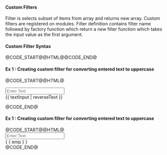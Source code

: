 <div>
	<h4>Custom Filters</h4>
	<p>Filter is selects subset of items from array and returns new array. Custom filters are registered on modules.
	Filter definition contains filter name followed by factory function which return a new filter function which takes the input value as the first argument.</p>
	<h4>Custom Filter Syntax</h4>
@CODE_START@@HTML@<script>
var app = angular.module('myApp', []);
app.filter('myFilter', function () {
  return function(array, expression, comparator, anyPropertyKey){
  
  }
});
</script>@CODE_END@
	<h4>Ex 1 : Creating custom filter for converting entered text to uppercase</h4>
@CODE_START@@HTML@<html>
<body ng-app="myApp" ng-controller="myCtrl">
	<div>
		<input type="text" ng-model="textInput" placeholder="Enter Text">
	</div>
	<div>{{ textInput | reverseText }}</div>
</body>
<script src="angular.min.js"></script>
<script>
var app = angular.module('myApp',[]);
app.controller('myCtrl',function($scope){

});
app.filter('reverseText',function(){
  return function reverse(inputText){
	var inputText = inputText || '';
	var result = inputText.toUpperCase();
	return result;
  }
});
</script>
<html>@CODE_END@
	<h4>Ex 1 : Creating custom filter for converting entered text to uppercase</h4>
@CODE_START@@HTML@<html>
<body ng-app="myApp" ng-controller="myCtrl">
	<div>
		<input type="text" ng-model="textInput" placeholder="Enter Text">
	</div>
	<div ng-repeat="emp in employees | searchFilter:textInput">&lbrace; &lbrace;  emp &rbrace; &rbrace;</div>
</body>
<script>
var app = angular.module('myApp',[]);
app.controller('myCtrl',function($scope){
	$scope.employees = ["Sundar","Satish","Vamsi","Raju","Sudhakar"];
});
app.filter('searchFilter',function(){
  return function (empList, searchString){
   if(!searchString){
            return empList;
        }
	 var result = [];
	angular.forEach(empList, function(emp) {
		emp = emp.toLowerCase();
        if(emp.indexOf(searchString) !== -1){
            result.push(emp);
        }
  })
  return result;
  }
});
</script>
<html>@CODE_END@
</div>
